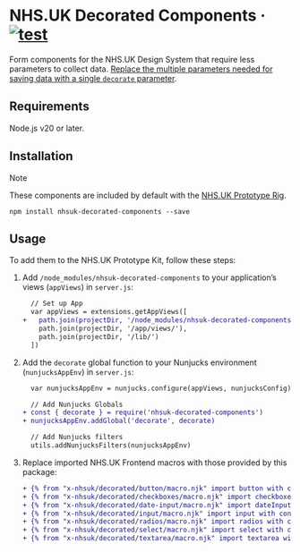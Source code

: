 # NHS.UK Decorated Components · [![test](https://github.com/x-govuk/nhsuk-decorated-components/actions/workflows/test.yml/badge.svg)](https://github.com/x-govuk/nhsuk-decorated-components/actions/workflows/test.yml)

Form components for the NHS.UK Design System that require less parameters to collect data. [Replace the multiple parameters needed for saving data with a single `decorate` parameter](https://x-govuk.github.io/govuk-prototype-rig/using-data/form-components/).

## Requirements

Node.js v20 or later.

## Installation

> [!NOTE]
> These components are included by default with the [NHS.UK Prototype Rig](https://x-govuk.github.io/nhsuk-prototype-rig/).

```shell
npm install nhsuk-decorated-components --save
```

## Usage

To add them to the NHS.UK Prototype Kit, follow these steps:

1. Add `/node_modules/nhsuk-decorated-components` to your application’s views (`appViews`) in `server.js`:

   ```diff
     // Set up App
     var appViews = extensions.getAppViews([
   +   path.join(projectDir, '/node_modules/nhsuk-decorated-components'),
       path.join(projectDir, '/app/views/'),
       path.join(projectDir, '/lib/')
     ])
   ```

2. Add the `decorate` global function to your Nunjucks environment (`nunjucksAppEnv`) in `server.js`:

   ```diff
     var nunjucksAppEnv = nunjucks.configure(appViews, nunjucksConfig)

     // Add Nunjucks Globals
   + const { decorate } = require('nhsuk-decorated-components')
   + nunjucksAppEnv.addGlobal('decorate', decorate)

     // Add Nunjucks filters
     utils.addNunjucksFilters(nunjucksAppEnv)
   ```

3. Replace imported NHS.UK Frontend macros with those provided by this package:

   ```diff
   + {% from "x-nhsuk/decorated/button/macro.njk" import button with context %}
   + {% from "x-nhsuk/decorated/checkboxes/macro.njk" import checkboxes with context %}
   + {% from "x-nhsuk/decorated/date-input/macro.njk" import dateInput with context %}
   + {% from "x-nhsuk/decorated/input/macro.njk" import input with context %}
   + {% from "x-nhsuk/decorated/radios/macro.njk" import radios with context %}
   + {% from "x-nhsuk/decorated/select/macro.njk" import select with context %}
   + {% from "x-nhsuk/decorated/textarea/macro.njk" import textarea with context %}
   ```
